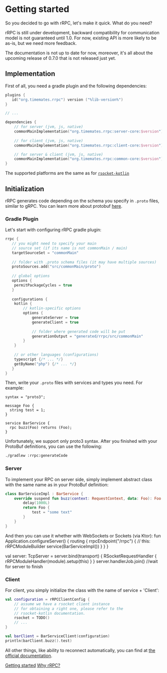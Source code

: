 # Getting started

So you decided to go with rRPC, let's make it quick. What do you need?

<warning>
rRPC is still under development, backward compatibility for communication model is not guaranteed until 1.0. For now,
existing API is more likely to be as-is, but we need more feedback.

The documentation is not up to date for now, moreover, it's all about the upcoming release of
0.7.0 that is not released just yet.
</warning>

## Implementation

First of all, you need a gradle plugin and the following dependencies:

```Kotlin
plugins {
   id("org.timemates.rrpc") version ("%lib-version%")
}

// ...

dependencies {
    // for server (jvm, js, native)
    commonMainImplementation("org.timemates.rrpc:server-core:$version")
    
    // for client (jvm, js, native)
    commonMainImplementation("org.timemates.rrpc:client-core:$version")

    // for server & client (jvm, js, native)
    commonMainImplementation("org.timemates.rrpc:common-core:$version")
}
```

The supported platforms are the same as
for [`rsocket-kotlin`](https://github.com/rsocket/rsocket-kotlin?tab=readme-ov-file#supported-platforms-and-transports-)

## Initialization

rRPC generates code depending on the schema you specify in `.proto` files,
similar to gRPC. You can learn more about protobuf [here](https://protobuf.dev/).

### Gradle Plugin

Let's start with configuring rRPC gradle plugin:

```Kotlin
rrpc {
   // you might need to specify your main 
   // source set (if its name is not commonMain / main)
   targetSourceSet = "commonMain"
   
   // folder with .proto schema files (it may have multiple sources)
   protoSources.add("src/commonMain/proto")
   
   // global options
   options {
    permitPackageCycles = true
   }
      
   configurations {
    kotlin {
        // kotlin-specific options
        options {
            generateServer = true
            generateClient = true
      
            // folder where generated code will be put
            generationOutput = "generated/rrpc/src/commonMain"
        }
    }
   
    // or other languages (configurations)
    typescript {/* ... */}
    getByName("php") {/* ... */}
   }
}
```

Then, write your `.proto` files with services and types you need. For example:

```
syntax = "proto3";

message Foo {
  string test = 1;
}

service BarService {
  rpc buzz(Foo) returns (Foo);
}
```
<note>
    Unfortunately, we support only proto3 syntax.
</note>
After you finished with your ProtoBuf definitions, you can use the following:

```Bash
./gradlew :rrpc:generateCode
```

### Server

To implement your RPC on server side, simply implement abstract class
with the same name as in your ProtoBuf definition:

```Kotlin
class BarServiceImpl : BarService {
    override suspend fun buzz(context: RequestContext, data: Foo): Foo {
        delay(1000L)
        return Foo {
            test = "some text"
        }
    }
}
```

And then you can use it whether with WebSockets or Sockets (via Ktor):
<tabs>
    <tab title="Ktor WebSockets">
        <code-block lang="kotlin">
    fun Application.configureServer() {
        routing {
            rrpcEndpoint("/rrpc") { // this: rRPCModuleBuilder
                service(BarServiceImpl())
            }
        }
    }

</code-block>
    </tab>
    <tab title="Ktor Raw Sockets">
        <code-block lang="kotlin">
    val server: TcpServer = server.bind(transport) {
        RSocketRequestHandler {
            rRPCModuleHandler(module).setup(this)
        }
    }
    server.handlerJob.join() //wait for server to finish
        </code-block>
    </tab>
</tabs>

### Client
For client, you simply initialize the class with the name of service + 'Client':
```Kotlin
val configuration = rRPCClientConfig {
    // assume we have a rsocket client instance
    // for obtaining a right one, please refer to the
    // rsocket-kotlin documentation.
    rsocket = TODO()
    // ...
}

val barClient = BarServiceClient(configuration)
println(barClient.buzz().test)
```
All other things, like ability to reconnect automatically, you can find
at [the official documentation](https://github.com/rsocket/rsocket-kotlin/blob/master/README.md).

<seealso>
            <a href="" type="start" summary="Install and start quickly with rRPC">Getting started</a>
            <a href="" type="idea" summary="The idea and motivation behind rRPC development">Why rRPC?</a>
</seealso>
